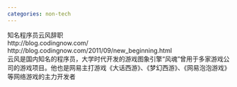 ```yaml
---
categories: non-tech
---
```

<p>知名程序员云风辞职<br />http://blog.codingnow.com/<br />http://blog.codingnow.com/2011/09/new_beginning.html<br />云风是国内知名的程序员，大学时代开发的游戏图象引擎&ldquo;风魂&rdquo;曾用于多家游戏公司的游戏项目。他也是网易主打游戏《大话西游》、《梦幻西游》、《网易泡泡游戏》等网络游戏的主力开发者</p>